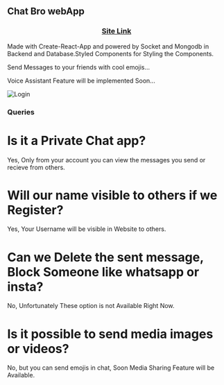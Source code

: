 ## Chat Bro webApp
### <p align="center">[Site Link](https://chat-bro-thejas.netlify.app/)</p>

Made with Create-React-App and powered by Socket and Mongodb in Backend and Database.Styled Components for Styling the Components.

Send Messages to your friends with cool emojis...

Voice Assistant Feature will be implemented Soon...

![Login](https://user-images.githubusercontent.com/107091644/189412298-223737d5-3f7a-43bd-822c-22b63a0d953a.png)

### Queries

# Is it a Private Chat app?

Yes, Only from your account you can view the messages you send or recieve from others.

# Will our name visible to others if we Register?

Yes, Your Username will be visible in Website to others.

# Can we Delete the sent message, Block Someone like whatsapp or insta?

No, Unfortunately These option is not Available Right Now.

# Is it possible to send media images or videos?

No, but you can send emojis in chat, Soon Media Sharing Feature will be Available.




